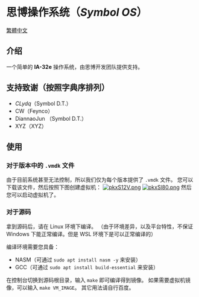 # 思博操作系统（$Symbol~OS$）
[ 繁體中文 ](README.md)

## 介绍
一个简单的 __IA-32e__ 操作系统，由思博开发团队提供支持。

## 支持致谢（按照字典序排列）
- $CLydq$（Symbol D.T.）
- CW（Feynco）
- DiannaoJun （Symbol D.T.）
- XYZ（XYZ）

## 使用
### 对于版本中的 `.vmdk` 文件
由于目前系统甚至无法控制，所以我们仅为每个版本提供了 `.vmdk` 文件。
您可以下载该文件，然后按照下图创建虚拟机：
[![pkxS12V.png](https://s21.ax1x.com/2024/08/06/pkxS12V.png)](https://imgse.com/i/pkxS12V)
[![pkxSl80.png](https://s21.ax1x.com/2024/08/06/pkxSl80.png)](https://imgse.com/i/pkxSl80)
然后您可以启动虚拟机了。

### 对于源码
拿到源码后，请在 Linux 环境下编译。
（由于环境差异，以及平台特性，不保证 Windows 下能正常编译。但是 WSL 环境下是可以正常编译的）

编译环境需要您具备：
- NASM（可通过 `sudo apt install nasm -y` 来安装）
- GCC（可通过 `sudo apt install build-essential` 来安装）

在控制台切换到源码根目录，输入 `make` 即可编译得到镜像。
如果需要虚拟机镜像，可以输入 `make VM_IMAGE`。
其它用法请自行百度。
